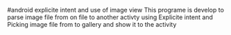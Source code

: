 #android explicite intent and use of image view
This programe is develop to parse image file from on file to another activty using Explicite intent and Picking image file
from to gallery and show it to the activity
